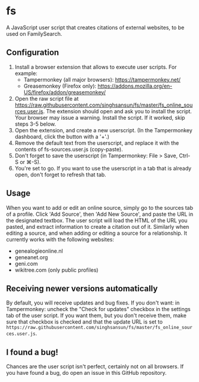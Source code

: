# fs
A JavaScript user script that creates citations of external websites, to be used on FamilySearch.

## Configuration

1. Install a browser extension that allows to execute user scripts. For example:
   * Tampermonkey (all major browsers): https://tampermonkey.net/
   * Greasemonkey (Firefox only): https://addons.mozilla.org/en-US/firefox/addon/greasemonkey/
2. Open the raw script file at https://raw.githubusercontent.com/singhsansun/fs/master/fs_online_sources.user.js.
The extension should open and ask you to install the script.
Your browser may issue a warning. Install the script. If it worked, skip steps 3-5 below.
3. Open the extension, and create a new userscript. (In the Tampermonkey dashboard, click the button with a '+'.)
4. Remove the default text from the userscript, and replace it with the contents of fs-sources.user.js (copy-paste).
5. Don't forget to save the userscript (in Tampermonkey: File > Save, Ctrl-S or ⌘-S).
6. You're set to go. If you want to use the userscript in a tab that is already open, don't forget to refresh that tab.

## Usage

When you want to add or edit an online source, simply go to the sources tab of a profile. Click 'Add Source', then 'Add New Source', and paste the URL in the designated textbox.
The user script will load the HTML of the URL you pasted, and extract information to create a citation out of it.
Similarly when editing a source, and when adding or editing a source for a relationship.
It currently works with the following websites:
* genealogieonline.nl
* geneanet.org
* geni.com
* wikitree.com (only public profiles)

## Receiving newer versions automatically

By default, you will receive updates and bug fixes.
If you don't want: in Tampermonkey: uncheck the "Check for updates" checkbox in the settings tab of the user script.
If you want them, but you don't receive them, make sure that checkbox is checked and that the update URL is set to `https://raw.githubusercontent.com/singhsansun/fs/master/fs_online_sources.user.js`.

## I found a bug!

Chances are the user script isn't perfect, certainly not on all browsers. If you have found a bug, do open an issue in this GitHub repository.
